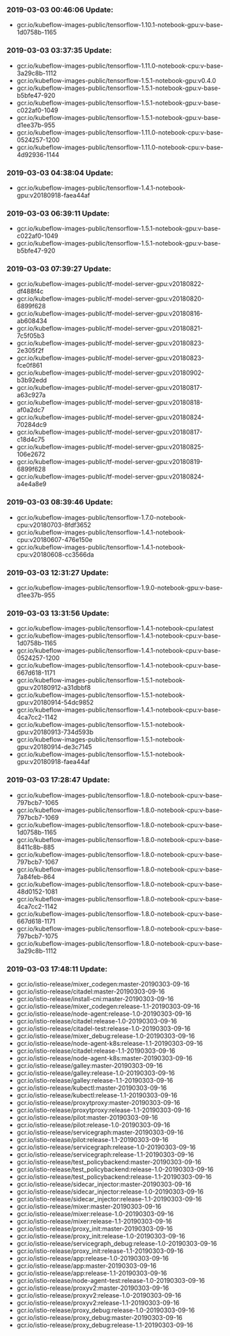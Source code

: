 ### 2019-03-03 00:46:06 Update:

- gcr.io/kubeflow-images-public/tensorflow-1.10.1-notebook-gpu:v-base-1d0758b-1165
### 2019-03-03 03:37:35 Update:

- gcr.io/kubeflow-images-public/tensorflow-1.11.0-notebook-cpu:v-base-3a29c8b-1112
- gcr.io/kubeflow-images-public/tensorflow-1.5.1-notebook-gpu:v0.4.0
- gcr.io/kubeflow-images-public/tensorflow-1.5.1-notebook-gpu:v-base-b5bfe47-920
- gcr.io/kubeflow-images-public/tensorflow-1.5.1-notebook-gpu:v-base-c022af0-1049
- gcr.io/kubeflow-images-public/tensorflow-1.5.1-notebook-gpu:v-base-d1ee37b-955
- gcr.io/kubeflow-images-public/tensorflow-1.11.0-notebook-cpu:v-base-0524257-1200
- gcr.io/kubeflow-images-public/tensorflow-1.11.0-notebook-cpu:v-base-4d92936-1144
### 2019-03-03 04:38:04 Update:

- gcr.io/kubeflow-images-public/tensorflow-1.4.1-notebook-gpu:v20180918-faea44af
### 2019-03-03 06:39:11 Update:

- gcr.io/kubeflow-images-public/tensorflow-1.5.1-notebook-gpu:v-base-c022af0-1049
- gcr.io/kubeflow-images-public/tensorflow-1.5.1-notebook-gpu:v-base-b5bfe47-920
### 2019-03-03 07:39:27 Update:

- gcr.io/kubeflow-images-public/tf-model-server-gpu:v20180822-df488f4c
- gcr.io/kubeflow-images-public/tf-model-server-gpu:v20180820-6899f628
- gcr.io/kubeflow-images-public/tf-model-server-gpu:v20180816-ab608434
- gcr.io/kubeflow-images-public/tf-model-server-gpu:v20180821-7c5f05b3
- gcr.io/kubeflow-images-public/tf-model-server-gpu:v20180823-2e305f2f
- gcr.io/kubeflow-images-public/tf-model-server-gpu:v20180823-fce0f861
- gcr.io/kubeflow-images-public/tf-model-server-gpu:v20180902-b3b92edd
- gcr.io/kubeflow-images-public/tf-model-server-gpu:v20180817-a63c927a
- gcr.io/kubeflow-images-public/tf-model-server-gpu:v20180818-af0a2dc7
- gcr.io/kubeflow-images-public/tf-model-server-gpu:v20180824-70284dc9
- gcr.io/kubeflow-images-public/tf-model-server-gpu:v20180817-c18d4c75
- gcr.io/kubeflow-images-public/tf-model-server-gpu:v20180825-106e2672
- gcr.io/kubeflow-images-public/tf-model-server-gpu:v20180819-6899f628
- gcr.io/kubeflow-images-public/tf-model-server-gpu:v20180824-a4e4a8e9
### 2019-03-03 08:39:46 Update:

- gcr.io/kubeflow-images-public/tensorflow-1.7.0-notebook-cpu:v20180703-8fdf3652
- gcr.io/kubeflow-images-public/tensorflow-1.4.1-notebook-cpu:v20180607-476e150e
- gcr.io/kubeflow-images-public/tensorflow-1.4.1-notebook-cpu:v20180608-cc3566da
### 2019-03-03 12:31:27 Update:

- gcr.io/kubeflow-images-public/tensorflow-1.9.0-notebook-gpu:v-base-d1ee37b-955
### 2019-03-03 13:31:56 Update:

- gcr.io/kubeflow-images-public/tensorflow-1.4.1-notebook-cpu:latest
- gcr.io/kubeflow-images-public/tensorflow-1.4.1-notebook-cpu:v-base-1d0758b-1165
- gcr.io/kubeflow-images-public/tensorflow-1.4.1-notebook-cpu:v-base-0524257-1200
- gcr.io/kubeflow-images-public/tensorflow-1.4.1-notebook-cpu:v-base-667d618-1171
- gcr.io/kubeflow-images-public/tensorflow-1.5.1-notebook-gpu:v20180912-a31dbbf8
- gcr.io/kubeflow-images-public/tensorflow-1.5.1-notebook-gpu:v20180914-54dc9852
- gcr.io/kubeflow-images-public/tensorflow-1.4.1-notebook-cpu:v-base-4ca7cc2-1142
- gcr.io/kubeflow-images-public/tensorflow-1.5.1-notebook-gpu:v20180913-734d593b
- gcr.io/kubeflow-images-public/tensorflow-1.5.1-notebook-gpu:v20180914-de3c7145
- gcr.io/kubeflow-images-public/tensorflow-1.5.1-notebook-gpu:v20180918-faea44af
### 2019-03-03 17:28:47 Update:

- gcr.io/kubeflow-images-public/tensorflow-1.8.0-notebook-cpu:v-base-797bcb7-1065
- gcr.io/kubeflow-images-public/tensorflow-1.8.0-notebook-cpu:v-base-797bcb7-1069
- gcr.io/kubeflow-images-public/tensorflow-1.8.0-notebook-cpu:v-base-1d0758b-1165
- gcr.io/kubeflow-images-public/tensorflow-1.8.0-notebook-cpu:v-base-8411c8b-885
- gcr.io/kubeflow-images-public/tensorflow-1.8.0-notebook-cpu:v-base-797bcb7-1067
- gcr.io/kubeflow-images-public/tensorflow-1.8.0-notebook-cpu:v-base-7a84feb-864
- gcr.io/kubeflow-images-public/tensorflow-1.8.0-notebook-cpu:v-base-48d0152-1081
- gcr.io/kubeflow-images-public/tensorflow-1.8.0-notebook-cpu:v-base-4ca7cc2-1142
- gcr.io/kubeflow-images-public/tensorflow-1.8.0-notebook-cpu:v-base-667d618-1171
- gcr.io/kubeflow-images-public/tensorflow-1.8.0-notebook-cpu:v-base-797bcb7-1075
- gcr.io/kubeflow-images-public/tensorflow-1.8.0-notebook-cpu:v-base-3a29c8b-1112
### 2019-03-03 17:48:11 Update:

- gcr.io/istio-release/mixer_codegen:master-20190303-09-16
- gcr.io/istio-release/citadel:master-20190303-09-16
- gcr.io/istio-release/install-cni:master-20190303-09-16
- gcr.io/istio-release/mixer_codegen:release-1.1-20190303-09-16
- gcr.io/istio-release/node-agent:release-1.0-20190303-09-16
- gcr.io/istio-release/citadel:release-1.0-20190303-09-16
- gcr.io/istio-release/citadel-test:release-1.0-20190303-09-16
- gcr.io/istio-release/mixer_debug:release-1.0-20190303-09-16
- gcr.io/istio-release/node-agent-k8s:release-1.1-20190303-09-16
- gcr.io/istio-release/citadel:release-1.1-20190303-09-16
- gcr.io/istio-release/node-agent-k8s:master-20190303-09-16
- gcr.io/istio-release/galley:master-20190303-09-16
- gcr.io/istio-release/galley:release-1.0-20190303-09-16
- gcr.io/istio-release/galley:release-1.1-20190303-09-16
- gcr.io/istio-release/kubectl:master-20190303-09-16
- gcr.io/istio-release/kubectl:release-1.1-20190303-09-16
- gcr.io/istio-release/proxytproxy:master-20190303-09-16
- gcr.io/istio-release/proxytproxy:release-1.1-20190303-09-16
- gcr.io/istio-release/pilot:master-20190303-09-16
- gcr.io/istio-release/pilot:release-1.0-20190303-09-16
- gcr.io/istio-release/servicegraph:master-20190303-09-16
- gcr.io/istio-release/pilot:release-1.1-20190303-09-16
- gcr.io/istio-release/servicegraph:release-1.0-20190303-09-16
- gcr.io/istio-release/servicegraph:release-1.1-20190303-09-16
- gcr.io/istio-release/test_policybackend:master-20190303-09-16
- gcr.io/istio-release/test_policybackend:release-1.0-20190303-09-16
- gcr.io/istio-release/test_policybackend:release-1.1-20190303-09-16
- gcr.io/istio-release/sidecar_injector:master-20190303-09-16
- gcr.io/istio-release/sidecar_injector:release-1.0-20190303-09-16
- gcr.io/istio-release/sidecar_injector:release-1.1-20190303-09-16
- gcr.io/istio-release/mixer:master-20190303-09-16
- gcr.io/istio-release/mixer:release-1.0-20190303-09-16
- gcr.io/istio-release/mixer:release-1.1-20190303-09-16
- gcr.io/istio-release/proxy_init:master-20190303-09-16
- gcr.io/istio-release/proxy_init:release-1.0-20190303-09-16
- gcr.io/istio-release/servicegraph_debug:release-1.0-20190303-09-16
- gcr.io/istio-release/proxy_init:release-1.1-20190303-09-16
- gcr.io/istio-release/app:release-1.0-20190303-09-16
- gcr.io/istio-release/app:master-20190303-09-16
- gcr.io/istio-release/app:release-1.1-20190303-09-16
- gcr.io/istio-release/node-agent-test:release-1.0-20190303-09-16
- gcr.io/istio-release/proxyv2:master-20190303-09-16
- gcr.io/istio-release/proxyv2:release-1.0-20190303-09-16
- gcr.io/istio-release/proxyv2:release-1.1-20190303-09-16
- gcr.io/istio-release/proxy_debug:release-1.0-20190303-09-16
- gcr.io/istio-release/proxy_debug:master-20190303-09-16
- gcr.io/istio-release/proxy_debug:release-1.1-20190303-09-16
